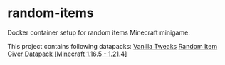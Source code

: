 # random-items
Docker container setup for random items Minecraft minigame.

This project contains following datapacks:
    [Vanilla Tweaks](https://vanillatweaks.net/)
    [Random Item Giver Datapack \[Minecraft 1.16.5 - 1.21.4\]](https://www.planetminecraft.com/data-pack/random-item-giver-datapack-1-0-0-minecraft-1-16-2/)
